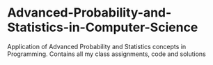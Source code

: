 # Advanced-Probability-and-Statistics-in-Computer-Science
Application of Advanced Probability and Statistics concepts in Programming. Contains all my class assignments, code and solutions 
